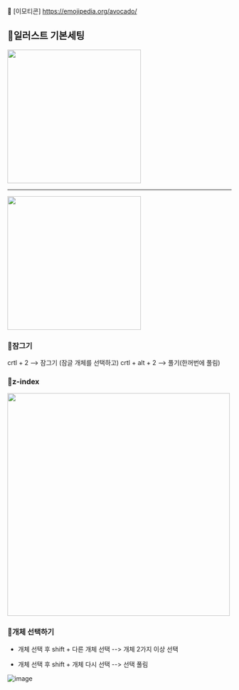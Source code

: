 🔗 [이모티콘] https://emojipedia.org/avocado/
## 🥑일러스트 기본세팅
<img src="https://user-images.githubusercontent.com/129017064/230839384-6e9cd740-88ff-4888-ace0-eeffd75f38fa.png" width="300">

--------------------------------------

<img src="https://user-images.githubusercontent.com/129017064/230839530-dcf7e51f-a718-4d86-8e2b-d5620488e748.png" width="300">

### 🐣잠그기
crtl + 2 -->  잠그기 (잠글 개체를 선택하고)
crtl + alt + 2 --> 풀기(한꺼번에 풀림)

### 🚀z-index
<img src="https://user-images.githubusercontent.com/129017064/230842811-2e9956d9-e5a5-4624-805b-5c8cb1686ea9.png" width="500">

### 🍒개체 선택하기

- 개체 선택 후 shift + 다른 개체 선택 -->  개체 2가지 이상 선택

- 개체 선택 후 shift + 개체 다시 선택 --> 선택 풀림

![image](https://user-images.githubusercontent.com/129017064/230851029-b675059a-6c5b-4eee-954e-992614868617.png)
